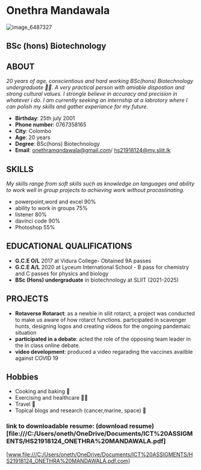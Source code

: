 # Onethra Mandawala
![image_6487327](https://user-images.githubusercontent.com/91050789/135574413-77c57c00-e091-4c5d-a376-e1e5f5a8be9e.jpg)
## BSc (hons) Biotechnology
## **ABOUT**
*20 years of age, conscientious and hard working BSc(hons) Biotechnology undergraduate 👩‍🎓. A very practical person with amiable dispostion and strong cultural values. I strongle believe in accuracy and precision in whatever i do. I am currently seeking an internship at a labrotory where I can polish my skills and gather experiance for my future.*
* **Birthday**: 25th july 2001
* **Phone number**: 0767358165
* **City**: Colombo
* **Age**: 20 years
* **Degree**: BSc(hons) Biotechnology
* **Email**: onethramqndawala@gmail.com/ hs21918124@my.sliit.lk

## **SKILLS**
*My skills range from soft skills such as knowledge on languages and ability to work well in group projects to achieving work without procastinating.*
* powerpoint,word and excel 90%
* ability to work in groups 75%
* listener 80%
* davinci code 90%
* Photoshop 55%

## **EDUCATIONAL QUALIFICATIONS**
* **G.C.E O/L** 2017 at Vidura College- Obtained 9A passes
* **G.C.E A/L** 2020 at Lyceum International School - B pass for chemistry and C passes for physics and biology
* **BSc (Hons) undergraduate** in biotechnology at SLIIT (2021-2025)

## **PROJECTS**
* **Rotaverse Rotaract**: as a newbie in sliit rotarct, a project was conducted to make us aware of how rotarct functions.
      participated in scavenger hunts, designing logos and creating videos for the ongoing pandemaic situation
* **participated in a debate**: acted the role of the opposing team leader in the in class online debate.
* **video development**: produced a video regarading the vaccines availble against COVID 19

## **Hobbies**
* Cooking and baking 🍰
* Exercising and healthcare 🚴‍♀️
* Travel 🚋
* Topical blogs and research (cancer,marine, space) 🌟


### link to downloadable resume:  (download resume)[file:///C:/Users/oneth/OneDrive/Documents/ICT%20ASSIGMENTS/HS21918124_ONETHRA%20MANDAWALA.pdf]
[www.file:///C:/Users/oneth/OneDrive/Documents/ICT%20ASSIGMENTS/HS21918124_ONETHRA%20MANDAWALA.pdf.com]
 



